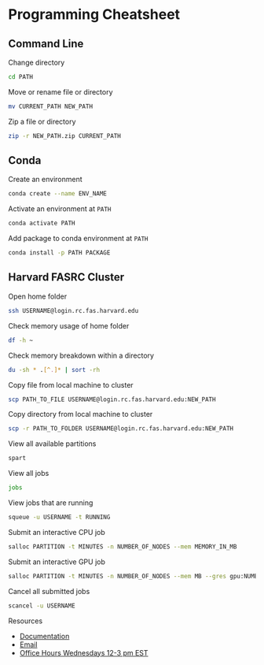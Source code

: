# Programming Cheatsheet

## Command Line
Change directory
```bash
cd PATH
```
Move or rename file or directory
```bash
mv CURRENT_PATH NEW_PATH
```

Zip a file or directory
```bash
zip -r NEW_PATH.zip CURRENT_PATH
```

## Conda
Create an environment
```bash
conda create --name ENV_NAME
```

Activate an environment at ```PATH```
```bash
conda activate PATH
```

Add package to conda environment at ```PATH```
```bash
conda install -p PATH PACKAGE
```

## Harvard FASRC Cluster
Open home folder
```bash
ssh USERNAME@login.rc.fas.harvard.edu
```
Check memory usage of home folder
```bash
df -h ~
```
Check memory breakdown within a directory
```bash
du -sh * .[^.]* | sort -rh
```
Copy file from local machine to cluster
```bash
scp PATH_TO_FILE USERNAME@login.rc.fas.harvard.edu:NEW_PATH
```
Copy directory from local machine to cluster
```bash
scp -r PATH_TO_FOLDER USERNAME@login.rc.fas.harvard.edu:NEW_PATH
```
View all available partitions
```bash
spart
```
View all jobs
```bash
jobs
```
View jobs that are running
```bash
squeue -u USERNAME -t RUNNING
```
Submit an interactive CPU job
```bash
salloc PARTITION -t MINUTES -n NUMBER_OF_NODES --mem MEMORY_IN_MB
```
Submit an interactive GPU job
```bash
salloc PARTITION -t MINUTES -n NUMBER_OF_NODES --mem MB --gres gpu:NUMBER_OF_GPUs
```
Cancel all submitted jobs
```bash
scancel -u USERNAME
```

Resources
* [Documentation](https://docs.rc.fas.harvard.edu)
* [Email](mailto:rchelp@rc.fas.harvard.edu)
* [Office Hours Wednesdays 12-3 pm EST](https://harvard.zoom.us/j/97676134704)

